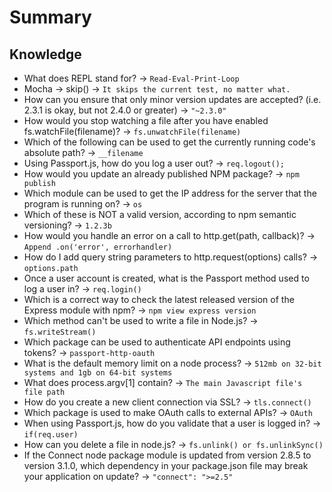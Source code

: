 # Summary
## Knowledge
* What does REPL stand for? -> `Read-Eval-Print-Loop`
* Mocha -> skip() -> `It skips the current test, no matter what.`
* How can you ensure that only minor version updates are accepted? (i.e. 2.3.1 is okay, but not 2.4.0 or greater) -> `"~2.3.0"`
* How would you stop watching a file after you have enabled fs.watchFile(filename)? -> `fs.unwatchFile(filename)`
* Which of the following can be used to get the currently running code's absolute path? -> `__filename`
* Using Passport.js, how do you log a user out? -> `req.logout();`
* How would you update an already published NPM package? -> `npm publish`
* Which module can be used to get the IP address for the server that the program is running on? -> `os`
* Which of these is NOT a valid version, according to npm semantic versioning? -> `1.2.3b`
* How would you handle an error on a call to http.get(path, callback)? -> `Append .on('error', errorhandler)`
* How do I add query string parameters to http.request(options) calls? -> `options.path`
* Once a user account is created, what is the Passport method used to log a user in? -> `req.login()`
* Which is a correct way to check the latest released version of the Express module with npm? -> `npm view express version`
* Which method can't be used to write a file in Node.js? -> `fs.writeStream()`
* Which package can be used to authenticate API endpoints using tokens? -> `passport-http-oauth`
* What is the default memory limit on a node process? -> `512mb on 32-bit systems and 1gb on 64-bit systems`
* What does process.argv[1] contain? -> `The main Javascript file's file path`
* How do you create a new client connection via SSL? -> `tls.connect()`
* Which package is used to make OAuth calls to external APIs? -> `OAuth`
* When using Passport.js, how do you validate that a user is logged in? -> `if(req.user)`
* How can you delete a file in node.js? ->  `fs.unlink() or fs.unlinkSync()`
* If the Connect node package module is updated from version 2.8.5 to version 3.1.0, which dependency in your package.json file may break your application on update? -> `"connect": ">=2.5"`
